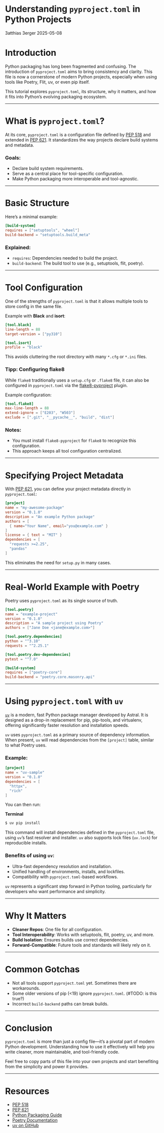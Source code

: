 # Understanding `pyproject.toml` in Python Projects
3atthias 3erger
2025-05-08

# Introduction

Python packaging has long been fragmented and confusing. The
introduction of `pyproject.toml` aims to bring consistency and clarity.
This file is now a cornerstone of modern Python projects, especially
when using tools like Poetry, Flit, uv, or even pip itself.

This tutorial explores `pyproject.toml`, its structure, why it matters,
and how it fits into Python’s evolving packaging ecosystem.

------------------------------------------------------------------------

# What is `pyproject.toml`?

At its core, `pyproject.toml` is a configuration file defined by [PEP
518](https://peps.python.org/pep-0518/) and extended in [PEP
621](https://peps.python.org/pep-0621/). It standardizes the way
projects declare build systems and metadata.

### Goals:

- Declare build system requirements.
- Serve as a central place for tool-specific configuration.
- Make Python packaging more interoperable and tool-agnostic.

------------------------------------------------------------------------

# Basic Structure

Here’s a minimal example:

``` toml
[build-system]
requires = ["setuptools", "wheel"]
build-backend = "setuptools.build_meta"
```

### Explained:

- `requires`: Dependencies needed to build the project.
- `build-backend`: The build tool to use (e.g., setuptools, flit,
  poetry).

------------------------------------------------------------------------

# Tool Configuration

One of the strengths of `pyproject.toml` is that it allows multiple
tools to store config in the same file.

Example with **Black** and **isort**:

``` toml
[tool.black]
line-length = 88
target-version = ["py310"]

[tool.isort]
profile = "black"
```

This avoids cluttering the root directory with many `*.cfg` or `*.ini`
files.

### Tipp: Configuring flake8

While `flake8` traditionally uses a `setup.cfg` or `.flake8` file, it
can also be configured in `pyproject.toml` via the
[flake8-pyproject](https://github.com/john-hen/Flake8-pyproject) plugin.

Example configuration:

``` toml
[tool.flake8]
max-line-length = 88
extend-ignore = ["E203", "W503"]
exclude = [".git", "__pycache__", "build", "dist"]
```

### Notes:

- You must install `flake8-pyproject` for `flake8` to recognize this
  configuration.
- This approach keeps all tool configuration centralized.

------------------------------------------------------------------------

# Specifying Project Metadata

With [PEP 621](https://peps.python.org/pep-0621/), you can define your
project metadata directly in `pyproject.toml`:

``` toml
[project]
name = "my-awesome-package"
version = "0.1.0"
description = "An example Python package"
authors = [
  { name="Your Name", email="you@example.com" }
]
license = { text = "MIT" }
dependencies = [
  "requests >=2.25",
  "pandas"
]
```

This eliminates the need for `setup.py` in many cases.

------------------------------------------------------------------------

# Real-World Example with Poetry

Poetry uses `pyproject.toml` as its single source of truth.

``` toml
[tool.poetry]
name = "example-project"
version = "0.1.0"
description = "A sample project using Poetry"
authors = ["Jane Doe <jane@example.com>"]

[tool.poetry.dependencies]
python = "^3.10"
requests = "^2.25.1"

[tool.poetry.dev-dependencies]
pytest = "^7.0"

[build-system]
requires = ["poetry-core"]
build-backend = "poetry.core.masonry.api"
```

------------------------------------------------------------------------

# Using `pyproject.toml` with `uv`

[`uv`](https://github.com/astral-sh/uv) is a modern, fast Python package
manager developed by Astral. It is designed as a drop-in replacement for
pip, pip-tools, and virtualenv, offering significantly faster resolution
and installation speeds.

`uv` uses `pyproject.toml` as a primary source of dependency
information. When present, `uv` will read dependencies from the
`[project]` table, similar to what Poetry uses.

### Example:

``` toml
[project]
name = "uv-sample"
version = "0.1.0"
dependencies = [
  "httpx",
  "rich"
]
```

You can then run:

<div class="code-with-filename">

**Terminal**

``` bash
$ uv pip install
```

</div>

This command will install dependencies defined in the `pyproject.toml`
file, using `uv`’s fast resolver and installer. `uv` also supports lock
files (`uv.lock`) for reproducible installs.

### Benefits of using `uv`:

- Ultra-fast dependency resolution and installation.
- Unified handling of environments, installs, and lockfiles.
- Compatibility with `pyproject.toml`-based workflows.

`uv` represents a significant step forward in Python tooling,
particularly for developers who want performance and simplicity.

------------------------------------------------------------------------

# Why It Matters

- **Cleaner Repos**: One file for all configuration.
- **Tool Interoperability**: Works with setuptools, flit, poetry, uv,
  and more.
- **Build Isolation**: Ensures builds use correct dependencies.
- **Forward-Compatible**: Future tools and standards will likely rely on
  it.

------------------------------------------------------------------------

# Common Gotchas

- Not all tools support `pyproject.toml` yet. Sometimes there are
  workarounds.
- Some older versions of pip (\<19) ignore `pyproject.toml`. (#TODO: is
  this true?)
- Incorrect `build-backend` paths can break builds.

------------------------------------------------------------------------

# Conclusion

`pyproject.toml` is more than just a config file—it’s a pivotal part of
modern Python development. Understanding how to use it effectively will
help you write cleaner, more maintainable, and tool-friendly code.

Feel free to copy parts of this file into your own projects and start
benefiting from the simplicity and power it provides.

------------------------------------------------------------------------

# Resources

- [PEP 518](https://peps.python.org/pep-0518/)
- [PEP 621](https://peps.python.org/pep-0621/)
- [Python Packaging Guide](https://packaging.python.org/)
- [Poetry Documentation](https://python-poetry.org/docs/)
- [uv on GitHub](https://github.com/astral-sh/uv)
